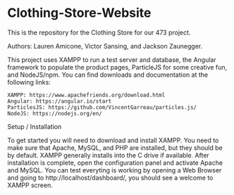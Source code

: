 # Clothing-Store-Website
This is the repository for the Clothing Store for our 473 project.

Authors: Lauren Amicone, Victor Sansing, and Jackson Zaunegger. 

This project uses XAMPP to run a test server and database, the Angular framework to populate the product pages, ParticleJS for some creative fun, and NodeJS/npm. You can find downloads and documentation at the following links:

    XAMPP: https://www.apachefriends.org/download.html
    Angular: https://angular.io/start
    ParticlesJS: https://github.com/VincentGarreau/particles.js/
    NodeJS: https://nodejs.org/en/

Setup / Installation

To get started you will need to download and install XAMPP. You need to make sure that Apache, MySQL, and PHP are installed, but they should be by default. XAMPP generally installs into the C drive if available. After installation is complete, open the configuration panel and activate Apache and MySQL. You can test everyting is working by opening a Web Browser and going to http://localhost/dashboard/, you should see a welcome to XAMPP screen. 
